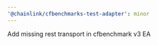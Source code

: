 ```yaml
---
'@chainlink/cfbenchmarks-test-adapter': minor
---
```


Add missing rest transport in cfbenchmark v3 EA

